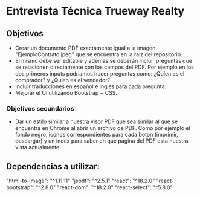 # Entrevista Técnica Trueway Realty

## Objetivos 

- Crear un documento PDF exactamente igual a la imagen "EjemploContrato.jpeg" que se encuentra en la raiz del repositorio.
- El mismo debe ser editable y además se deberán incluir preguntas que se relacionen directamente con los campos del PDF. Por ejemplo en los dos primeros inputs podriamos hacer preguntas como: ¿Quíen es el comprador? y ¿Quíen es el vendedor?
- Incluir traducciones en español e ingles para cada pregunta.
- Mejorar el UI utilizando Bootstrap + CSS.
   
### Objetivos secundarios

- Dar un estilo similar a nuestra visor PDF que sea similar al que se encuentra en Chrome al abrir un archivo de PDF. Como por ejemplo el fondo negro, iconos correspondientes para cada boton (imprimir, descargar) y un index para saber en que página del PDF esta nuestra vista actualmente.

## Dependencias a utilizar: 

  "html-to-image": "^1.11.11"
  "jspdf": "^2.5.1"
  "react": "^18.2.0"
  "react-bootstrap": "^2.8.0"
  "react-dom": "^18.2.0"
  "react-select": "^5.8.0"
